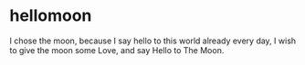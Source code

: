 # hellomoon
I chose the moon, because I say hello to this world already every day, I wish to give the moon some Love, and say Hello to The Moon.
